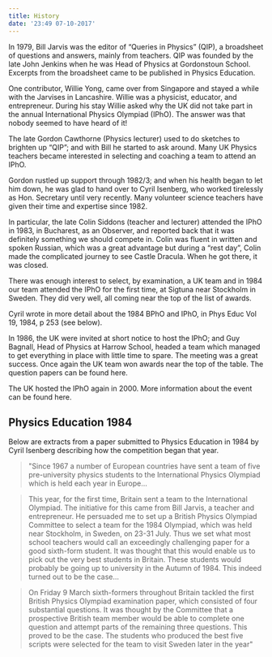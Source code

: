 ```yaml
---
title: History
date: '23:49 07-10-2017'
---
```


In 1979, Bill Jarvis was the editor of “Queries in Physics” (QIP), a broadsheet of questions and answers, mainly from teachers. QIP was founded by the late John Jenkins when he was Head of Physics at Gordonstoun School. Excerpts from the broadsheet came to be published in Physics Education.

One contributor, Willie Yong, came over from Singapore and stayed a while with the Jarvises in Lancashire. Willie was a physicist, educator, and entrepreneur. During his stay Willie asked why the UK did not take part in the annual International Physics Olympiad (IPhO). The answer was that nobody seemed to have heard of it!

The late Gordon Cawthorne (Physics lecturer) used to do sketches to brighten up “QIP”; and with Bill he started to ask around. Many UK Physics teachers became interested in selecting and coaching a team to attend an IPhO.

Gordon rustled up support through 1982/3; and when his health began to let him down, he was glad to hand over to Cyril Isenberg, who worked tirelessly as Hon. Secretary until very recently. Many volunteer science teachers have given their time and expertise since 1982.

In particular, the late Colin Siddons (teacher and lecturer) attended the IPhO in 1983, in Bucharest, as an Observer, and reported back that it was definitely something we should compete in. Colin was fluent in written and spoken Russian, which was a great advantage but during a “rest day”, Colin made the complicated journey to see Castle Dracula. When he got there, it was closed.

There was enough interest to select, by examination, a UK team and in 1984 our team attended the IPhO for the first time, at Sigtuna near Stockholm in Sweden. They did very well, all coming near the top of the list of awards.

Cyril wrote in more detail about the 1984 BPhO and IPhO, in Phys Educ Vol 19, 1984, p 253 (see below).

In 1986, the UK were invited at short notice to host the IPhO; and Guy Bagnall, Head of Physics at Harrow School, headed a team which managed to get everything in place with little time to spare. The meeting was a great success. Once again the UK team won awards near the top of the table. The question papers can be found here.

The UK hosted the IPhO again in 2000. More information about the event can be found here.

## Physics Education 1984

Below are extracts from a paper submitted to Physics Education in 1984 by Cyril Isenberg describing how the competition began that year.

> "Since 1967 a number of European countries have sent a team of five pre-university physics students to the International Physics Olympiad which is held each year in Europe...

> This year, for the first time, Britain sent a team to the International Olympiad. The initiative for this came from Bill Jarvis, a teacher and entrepreneur. He persuaded me to set up a British Physics Olympiad Committee to select a team for the 1984 Olympiad, which was held near Stockholm, in Sweden, on 23-31 July. Thus we set what most school teachers would call an exceedingly challenging paper for a good sixth-form student. It was thought that this would enable us to pick out the very best students in Britain. These students would probably be going up to university in the Autumn of 1984. This indeed turned out to be the case...

> On Friday 9 March sixth-formers throughout Britain tackled the first British Physics Olympiad examination paper, which consisted of four substantial questions. It was thought by the Committee that a prospective British team member would be able to complete one question and attempt parts of the remaining three questions. This proved to be the case. The students who produced the best five scripts were selected for the team to visit Sweden later in the year"